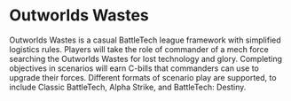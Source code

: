 # Outworlds Wastes

Outworlds Wastes is a casual BattleTech league framework with simplified logistics rules.
Players will take the role of commander of a mech force searching the Outworlds Wastes for lost technology and glory.
Completing objectives in scenarios will earn C-bills that commanders can use to upgrade their forces.
Different formats of scenario play are supported, to include Classic BattleTech, Alpha Strike, and BattleTech: Destiny.
